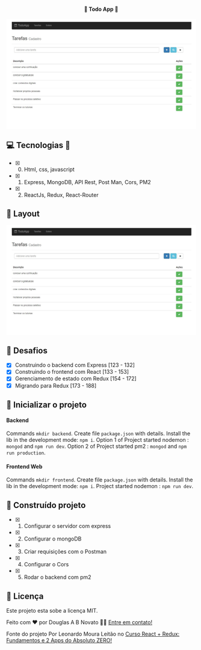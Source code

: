 <h4 align="center"> 
	🚧 Todo App 🚧
</h4>   

<p align="center" style="display: flex; align-items: flex-start; justify-content: center;"> 
  <img alt="TodoApp" title="#TodoApp" src="./.github/tela-1.jpg">  
</p> 

## 💻 Tecnologias 🚀

- [x] 0. Html, css, javascript
- [x] 1. Express, MongoDB, API Rest, Post Man, Cors, PM2
- [x] 2. ReactJs, Redux, React-Router

## 🎨 Layout

<p align="center" style="display: flex; align-items: flex-start; justify-content: center;"> 
  <img alt="TodoApp" title="#TodoApp" src="./.github/tela-1.jpg" width="1000px">  
</p> 

## 🚀 Desafios 

- [x] Construindo o backend com Express [123 - 132] 
- [x] Construindo o frontend com React [133 - 153]  
- [x] Gerenciamento de estado com Redux [154 - 172] 
- [x] Migrando para Redux [173 - 188] 

## 🚀 Inicializar o projeto 

#### Backend

Commands `mkdir backend`. Create file `package.json` with details.
Install the lib in the development mode: `npm i`.
Option 1 of Project started nodemon : `mongod` and `npm run dev`.
Option 2 of Project started pm2 : `mongod` and `npm run production`. 

#### Frontend Web

Commands `mkdir frontend`. Create file `package.json` with details.
Install the lib in the development mode: `npm i`.
Project started nodemon : `npm run dev`.

## 🚀 Construído projeto 

- [x] 1. Configurar o servidor com express
- [x] 2. Configurar o mongoDB
- [x] 3. Criar requisições com o Postman
- [x] 4. Configurar o Cors
- [x] 5. Rodar o backend com pm2

## 📝 Licença

Este projeto esta sobe a licença MIT.

Feito com ❤️ por Douglas A B Novato 👋🏽 [Entre em contato!](https://www.linkedin.com/in/douglasabnovato/)
 
Fonte do projeto Por Leonardo Moura Leitão no [Curso React + Redux: Fundamentos e 2 Apps do Absoluto ZERO!](https://www.udemy.com/course/react-redux-pt/)


